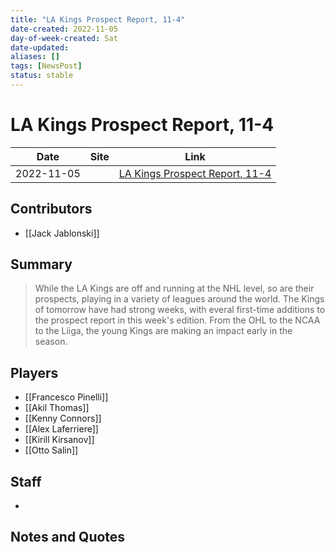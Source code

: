 ```yaml
---
title: "LA Kings Prospect Report, 11-4"
date-created: 2022-11-05
day-of-week-created: Sat
date-updated: 
aliases: []
tags: [NewsPost]
status: stable
---
```


# LA Kings Prospect Report, 11-4

| Date     | Site | Link                                   |
| -------- | ---- | -------------------------------------- |
| 2022-11-05 |      | [LA Kings Prospect Report, 11-4](https://www.nhl.com/kings/news/la-kings-prospect-report-114/c-337188610) |

## Contributors
- [[Jack Jablonski]]

## Summary
> While the LA Kings are off and running at the NHL level, so are their prospects, playing in a variety of leagues around the world. The Kings of tomorrow have had strong weeks, with everal first-time additions to the prospect report in this week's edition. From the OHL to the NCAA to the Liiga, the young Kings are making an impact early in the season. 

## Players
- [[Francesco Pinelli]]
- [[Akil Thomas]]
- [[Kenny Connors]]
- [[Alex Laferriere]]
- [[Kirill Kirsanov]]
- [[Otto Salin]]

## Staff
- 

## Notes and Quotes
> 

